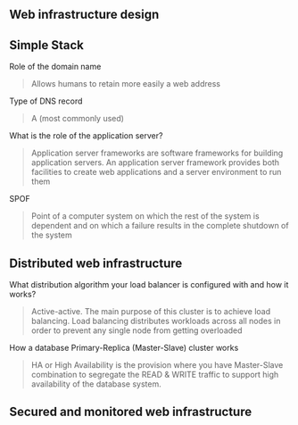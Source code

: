 Web infrastructure design
---
## Simple Stack

Role of the domain name

> Allows humans to retain more easily a web address

Type of DNS record

> A (most commonly used)

What is the role of the application server?

> Application server frameworks are software frameworks for building application servers. An application server framework provides both facilities to create web applications and a server environment to run them

SPOF

> Point of a computer system on which the rest of the system is dependent and on which a failure results in the complete shutdown of the system

## Distributed web infrastructure

What distribution algorithm your load balancer is configured with and how it works?

> Active-active. The main purpose of this cluster is to achieve load balancing. Load balancing distributes workloads across all nodes in order to prevent any single node from getting overloaded

How a database Primary-Replica (Master-Slave) cluster works

> HA or High Availability is the provision where you have Master-Slave combination to segregate the READ & WRITE traffic to support high availability of the database system.

## Secured and monitored web infrastructure

